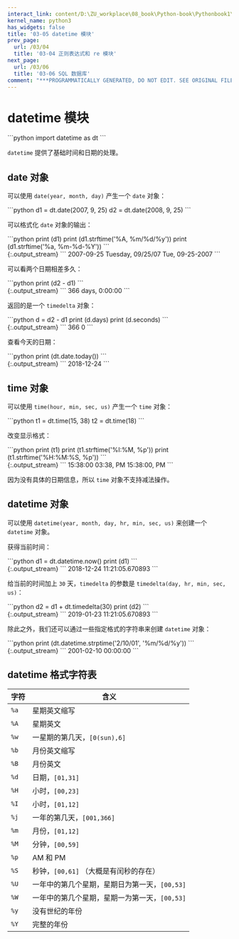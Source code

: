```yaml
---
interact_link: content/D:\ZU_workplace\08_book\Python-book\Pythonbook1\content\03/05.ipynb
kernel_name: python3
has_widgets: false
title: '03-05 datetime 模块'
prev_page:
  url: /03/04
  title: '03-04 正则表达式和 re 模块'
next_page:
  url: /03/06
  title: '03-06 SQL 数据库'
comment: "***PROGRAMMATICALLY GENERATED, DO NOT EDIT. SEE ORIGINAL FILES IN /content***"
---
```


# datetime 模块

<div markdown="1" class="cell code_cell">
<div class="input_area" markdown="1">
```python
import datetime as dt
```
</div>

</div>

`datetime` 提供了基础时间和日期的处理。

## date 对象

可以使用 `date(year, month, day)` 产生一个 `date` 对象：

<div markdown="1" class="cell code_cell">
<div class="input_area" markdown="1">
```python
d1 = dt.date(2007, 9, 25)
d2 = dt.date(2008, 9, 25)
```
</div>

</div>

可以格式化 `date` 对象的输出：

<div markdown="1" class="cell code_cell">
<div class="input_area" markdown="1">
```python
print (d1)
print (d1.strftime('%A, %m/%d/%y'))
print (d1.strftime('%a, %m-%d-%Y'))
```
</div>

<div class="output_wrapper" markdown="1">
<div class="output_subarea" markdown="1">
{:.output_stream}
```
2007-09-25
Tuesday, 09/25/07
Tue, 09-25-2007
```
</div>
</div>
</div>

可以看两个日期相差多久：

<div markdown="1" class="cell code_cell">
<div class="input_area" markdown="1">
```python
print (d2 - d1)
```
</div>

<div class="output_wrapper" markdown="1">
<div class="output_subarea" markdown="1">
{:.output_stream}
```
366 days, 0:00:00
```
</div>
</div>
</div>

返回的是一个 `timedelta` 对象：

<div markdown="1" class="cell code_cell">
<div class="input_area" markdown="1">
```python
d = d2 - d1
print (d.days)
print (d.seconds)
```
</div>

<div class="output_wrapper" markdown="1">
<div class="output_subarea" markdown="1">
{:.output_stream}
```
366
0
```
</div>
</div>
</div>

查看今天的日期：

<div markdown="1" class="cell code_cell">
<div class="input_area" markdown="1">
```python
print (dt.date.today())
```
</div>

<div class="output_wrapper" markdown="1">
<div class="output_subarea" markdown="1">
{:.output_stream}
```
2018-12-24
```
</div>
</div>
</div>

## time 对象

可以使用 `time(hour, min, sec, us)` 产生一个 `time` 对象：

<div markdown="1" class="cell code_cell">
<div class="input_area" markdown="1">
```python
t1 = dt.time(15, 38)
t2 = dt.time(18)
```
</div>

</div>

改变显示格式：

<div markdown="1" class="cell code_cell">
<div class="input_area" markdown="1">
```python
print (t1)
print (t1.strftime('%I:%M, %p'))
print (t1.strftime('%H:%M:%S, %p'))
```
</div>

<div class="output_wrapper" markdown="1">
<div class="output_subarea" markdown="1">
{:.output_stream}
```
15:38:00
03:38, PM
15:38:00, PM
```
</div>
</div>
</div>

因为没有具体的日期信息，所以 `time` 对象不支持减法操作。

## datetime 对象

可以使用 `datetime(year, month, day, hr, min, sec, us)` 来创建一个 `datetime` 对象。 

获得当前时间：

<div markdown="1" class="cell code_cell">
<div class="input_area" markdown="1">
```python
d1 = dt.datetime.now()
print (d1)
```
</div>

<div class="output_wrapper" markdown="1">
<div class="output_subarea" markdown="1">
{:.output_stream}
```
2018-12-24 11:21:05.670893
```
</div>
</div>
</div>

给当前的时间加上 `30` 天，`timedelta` 的参数是 `timedelta(day, hr, min, sec, us)`：

<div markdown="1" class="cell code_cell">
<div class="input_area" markdown="1">
```python
d2 = d1 + dt.timedelta(30)
print (d2)
```
</div>

<div class="output_wrapper" markdown="1">
<div class="output_subarea" markdown="1">
{:.output_stream}
```
2019-01-23 11:21:05.670893
```
</div>
</div>
</div>

除此之外，我们还可以通过一些指定格式的字符串来创建 `datetime` 对象：

<div markdown="1" class="cell code_cell">
<div class="input_area" markdown="1">
```python
print (dt.datetime.strptime('2/10/01', '%m/%d/%y'))
```
</div>

<div class="output_wrapper" markdown="1">
<div class="output_subarea" markdown="1">
{:.output_stream}
```
2001-02-10 00:00:00
```
</div>
</div>
</div>

## datetime 格式字符表

字符|含义
--|--
`%a` | 星期英文缩写
`%A` | 星期英文
`%w` | 一星期的第几天，`[0(sun),6]`
`%b` | 月份英文缩写
`%B` | 月份英文
`%d` | 日期，`[01,31]`
`%H` | 小时，`[00,23]`
`%I` | 小时，`[01,12]`
`%j` | 一年的第几天，`[001,366]`
`%m` | 月份，`[01,12]`
`%M` | 分钟，`[00,59]`
`%p` | AM 和 PM
`%S` | 秒钟，`[00,61]` （大概是有闰秒的存在）
`%U` | 一年中的第几个星期，星期日为第一天，`[00,53]`
`%W` | 一年中的第几个星期，星期一为第一天，`[00,53]`
`%y` | 没有世纪的年份
`%Y` | 完整的年份
